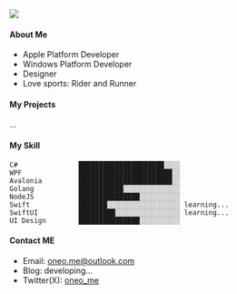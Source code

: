 [![](https://github-profile-trophy.vercel.app/?username=oneo-me&row=1)](#)

#### About Me

- Apple Platform Developer
- Windows Platform Developer
- Designer
- Love sports: Rider and Runner

#### My Projects

...

#### My Skill

```text
C#               █████████████████████░░░░
WPF              ███████████████████████░░
Avalonia         ███████████████████████░░
Golang           ███████████░░░░░░░░░░░░░░
NodeJS           ███████████████░░░░░░░░░░
Swift            ███████░░░░░░░░░░░░░░░░░░ learning...
SwiftUI          █████████░░░░░░░░░░░░░░░░ learning...
UI Design        ███████████████░░░░░░░░░░
```

#### Contact ME

- Email: oneo.me@outlook.com
- Blog: developing...
- Twitter(X): [oneo_me](https://twitter.com/oneo_me)
